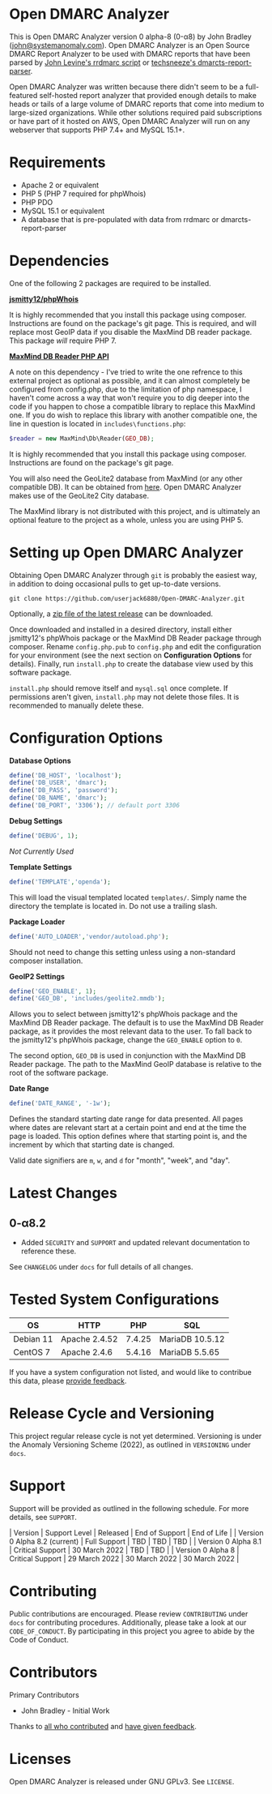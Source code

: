 # Open DMARC Analyzer

This is Open DMARC Analyzer version 0 alpha-8 (0-α8) by John Bradley (john@systemanomaly.com). Open DMARC Analyzer is an Open Source DMARC Report Analyzer to be used with DMARC reports that have been parsed by [John Levine's rrdmarc script](http://www.taugh.com/rddmarc/) or [techsneeze's dmarcts-report-parser](https://github.com/techsneeze/dmarcts-report-parser).

Open DMARC Analyzer was written because there didn't seem to be a full-featured self-hosted report analyzer that provided enough details to make heads or tails of a large volume of DMARC reports that come into medium to large-sized organizations. While other solutions required paid subscriptions or have part of it hosted on AWS, Open DMARC Analyzer will run on any webserver that supports PHP 7.4+ and MySQL 15.1+.

# Requirements
- Apache 2 or equivalent
- PHP 5 (PHP 7 required for phpWhois)
- PHP PDO
- MySQL 15.1 or equivalent
- A database that is pre-populated with data from rrdmarc or dmarcts-report-parser

# Dependencies

One of the following 2 packages are required to be installed.

**[jsmitty12/phpWhois](https://github.com/jsmitty12/phpWhois/)**

It is highly recommended that you install this package using composer. Instructions are found on the package's git page. This is required, and will replace most GeoIP data if you disable the MaxMind DB reader package. This package *will* require PHP 7.

**[MaxMind DB Reader PHP API](https://github.com/maxmind/MaxMind-DB-Reader-php)**

A note on this dependency - I've tried to write the one refrence to this external project as optional as possible, and it can almost completely be configured from config.php, due to the limitation of php namespace, I haven't come across a way that won't require you to dig deeper into the code if you happen to chose a compatible library to replace this MaxMind one. If you do wish to replace this library with another compatible one, the line in question is located in `includes\functions.php`:
```php
$reader = new MaxMind\Db\Reader(GEO_DB);
```

It is highly recommended that you install this package using composer. Instructions are found on the package's git page.

You will also need the GeoLite2 database from MaxMind (or any other compatible DB). It can be obtained from [here](https://dev.maxmind.com/geoip/geoip2/geolite2/). Open DMARC Analyzer makes use of the GeoLite2 City database.

The MaxMind library is not distributed with this project, and is ultimately an optional feature to the project as a whole, unless you are using PHP 5.

# Setting up Open DMARC Analyzer

Obtaining Open DMARC Analyzer through `git` is probably the easiest way, in addition to doing occasional pulls to get up-to-date versions.

```
git clone https://github.com/userjack6880/Open-DMARC-Analyzer.git
```

Optionally, a [zip file of the latest release](https://github.com/userjack6880/Open-DMARC-Analyzer/releases) can be downloaded.

Once downloaded and installed in a desired directory, install either jsmitty12's phpWhois package or the MaxMind DB Reader package through composer. Rename `config.php.pub` to `config.php` and edit the configuration for your environment (see the next section on **Configuration Options** for details). Finally, run `install.php` to create the database view used by this software package.

`install.php` should remove itself and `mysql.sql` once complete. If permissions aren't given, `install.php` may not delete those files. It is recommended to manually delete these.

# Configuration Options

**Database Options**
```php
define('DB_HOST', 'localhost');
define('DB_USER', 'dmarc');
define('DB_PASS', 'password');
define('DB_NAME', 'dmarc');
define('DB_PORT', '3306'); // default port 3306
```

**Debug Settings**
```php
define('DEBUG', 1);
```
*Not Currently Used*

**Template Settings**
```php
define('TEMPLATE','openda');
```
This will load the visual templated located `templates/`. Simply name the directory the template is located in. Do not use a trailing slash.

**Package Loader**
```php
define('AUTO_LOADER','vendor/autoload.php');
```
Should not need to change this setting unless using a non-standard composer installation.

**GeoIP2 Settings**
```php
define('GEO_ENABLE', 1);
define('GEO_DB', 'includes/geolite2.mmdb');
```
Allows you to select between jsmitty12's phpWhois package and the MaxMind DB Reader package. The default is to use the MaxMind DB Reader package, as it provides the most relevant data to the user. To fall back to the jsmitty12's phpWhois package, change the `GEO_ENABLE` option to `0`.

The second option, `GEO_DB` is used in conjunction with the MaxMind DB Reader package. The path to the MaxMind GeoIP database is relative to the root of the software package.

**Date Range**
```php
define('DATE_RANGE', '-1w');
```
Defines the standard starting date range for data presented. All pages where dates are relevant start at a certain point and end at the time the page is loaded. This option defines where that starting point is, and the increment by which that starting date is changed.

Valid date signifiers are `m`, `w`, and `d` for "month", "week", and "day".

# Latest Changes

## 0-α8.2

- Added `SECURITY` and `SUPPORT` and updated relevant documentation to reference these.

See `CHANGELOG` under `docs` for full details of all changes.

# Tested System Configurations

| OS        | HTTP          | PHP    | SQL             |
| --------- | ------------- | ------ | --------------- |
| Debian 11 | Apache 2.4.52 | 7.4.25 | MariaDB 10.5.12 |
| CentOS 7  | Apache 2.4.6  | 5.4.16 | MariaDB 5.5.65  |

If you have a system configuration not listed, and would like to contribue this data, please [provide feedback](https://github.com/userjack6880/Open-Dmarc-Analyzer/issues).

# Release Cycle and Versioning

This project regular release cycle is not yet determined. Versioning is under the Anomaly Versioning Scheme (2022), as outlined in `VERSIONING` under `docs`.

# Support

Support will be provided as outlined in the following schedule. For more details, see `SUPPORT`.

| Version                       | Support Level    | Released       | End of Support | End of Life   |
| Version 0 Alpha 8.2 (current) | Full Support     | TBD            | TBD            | TBD           |
| Version 0 Alpha 8.1           | Critical Support | 30 March 2022  | TBD            | TBD           |
| Version 0 Alpha 8             | Critical Support | 29 March 2022  | 30 March 2022  | 30 March 2022 |

# Contributing

Public contributions are encouraged. Please review `CONTRIBUTING` under `docs` for contributing procedures. Additionally, please take a look at our `CODE_OF_CONDUCT`. By participating in this project you agree to abide by the Code of Conduct.

# Contributors

Primary Contributors
- John Bradley - Initial Work

Thanks to [all who contributed](https://github.com/userjack6880/Open-DMARC-Analyzer/graphs/contributors) and [have given feedback](https://github.com/userjack6880/Open-DMARC-Analyzer/issues?q=is%3Aissue).

# Licenses

Open DMARC Analyzer is released under GNU GPLv3. See `LICENSE`.

